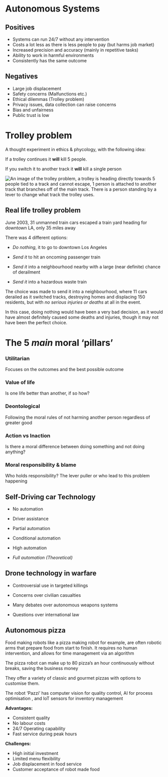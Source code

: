 # Autonomous Systems

## Positives

- Systems can run 24/7 without any intervention
- Costs a lot less as there is less people to pay (but harms job market)
- Increased precision and accuracy (mainly in repetitive tasks)
- Ability to work in harmful environments
- Consistently has the same outcome

## Negatives

- Large job displacement
- Safety concerns (Malfunctions etc.)
- Ethical dilemmas (Trolley problem)
- Privacy issues, data collection can raise concerns
- Bias and unfairness
- Public trust is low

# **Trolley problem**

A thought experiment in ethics & phycology, with the following idea:

If a trolley continues it **will** kill 5 people. 

If you switch it to another track it **will** kill a single person

![An image of the trolley problem, a trolley is heading directly towards 5 people tied to a track and cannot escape, 1 person is attached to another track that branches off of the main track. There is a person standing by a lever to change what track the trolley uses.](Autonomous%20Systems%20be29b89b25b34c4a91fa9d9f773e999f/163853c9-5b90-4b75-832b-e581645dcc4c.png)

## Real life trolley problem

June 2003, 31 unmanned train cars escaped a train yard heading for downtown LA, only 35 miles away

There was 4 different options:

- *Do nothing*, it to go to downtown Los Angeles
- *Send it* to hit an oncoming passenger train

- *Send it* into a neighbourhood nearby with a large (near definite) chance of derailment
- *Send it* into a hazardous waste train

The choice was made to send it into a neighbourhood, where 11 cars derailed as it switched tracks, destroying homes and displacing 150 residents, but with *no serious injuries or deaths* at all in the event.

In this case, doing nothing would have been a very bad decision, as it would have almost definitely caused some deaths and injuries, though it may not have been the perfect choice.

# The 5 *main* moral ‘pillars’

### Utilitarian

Focuses on the outcomes and the best possible outcome 

### Value of life

Is one life better than another, if so how?

### Deontological

Following the moral rules of not harming another person regardless of greater good

### Action vs Inaction

Is there a moral difference between doing something and not doing anything?

### Moral responsibility & blame

Who holds responsibility? The lever puller or who lead to this problem happening

## Self-Driving car Technology

- No automation
- Driver assistance
- Partial automation

- Conditional automation
- High automation
- *Full automation (Theoretical)*

## Drone technology in warfare

- Controversial use in targeted killings
- Concerns over civilian casualties

- Many debates over autonomous weapons systems
- Questions over international law

## Autonomous pizza

Food making robots like a pizza making robot for example, are often robotic arms that prepare food from start to finish. It requires no human intervention, and allows for time management via an algorithm

The pizza robot can make up to 80 pizza’s an hour continuously without breaks, saving the business money

They offer a variety of classic and gourmet pizzas with options to customise them.

The robot ‘Pazzi’ has computer vision for quality control, AI for process optimisation , and IoT sensors for inventory management

**Advantages:**

- Consistent quality
- No labour costs
- 24/7 Operating capability
- Fast service during peak hours

**Challenges:**

- High initial investment
- Limited menu flexibility
- Job displacement in food service
- Customer acceptance of robot made food